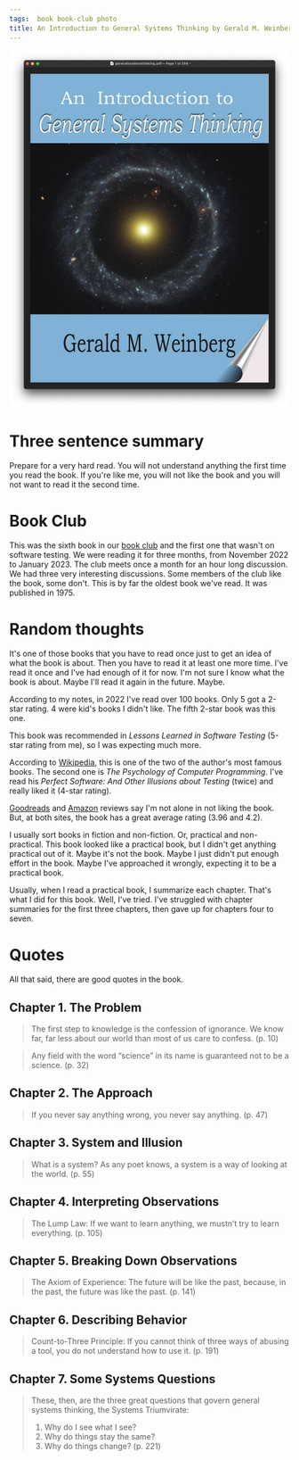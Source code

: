 ```yaml
---
tags:  book book-club photo
title: An Introduction to General Systems Thinking by Gerald M. Weinberg
---
```

![An Introduction to General Systems Thinking](assets/an-introduction-to-general-systems-thinking.png "An Introduction to General Systems Thinking")

# Three sentence summary

Prepare for a very hard read. You will not understand anything the first time you read the book. If you're like me, you will not like the book and you will not want to read it the second time.

# Book Club

This was the sixth book in our [book club](https://phabricator.wikimedia.org/T247665) and the first one that wasn't on software testing. We were reading it for three months, from November 2022 to January 2023. The club meets once a month for an hour long discussion. We had three very interesting discussions. Some members of the club like the book, some don't. This is by far the oldest book we've read. It was published in 1975.

# Random thoughts

It's one of those books that you have to read once just to get an idea of what the book is about. Then you have to read it at least one more time. I've read it once and I've had enough of it for now. I'm not sure I know what the book is about. Maybe I'll read it again in the future. Maybe.

According to my notes, in 2022 I've read over 100 books. Only 5 got a 2-star rating. 4 were kid's books I didn't like. The fifth 2-star book was this one.

This book was recommended in *Lessons Learned in Software Testing* (5-star rating from me), so I was expecting much more.

According to [Wikipedia](https://en.wikipedia.org/wiki/Gerald_Weinberg), this is one of the two of the author's most famous books. The second one is *The Psychology of Computer Programming*. I've read his *Perfect Software: And Other Illusions about Testing* (twice) and really liked it (4-star rating).

[Goodreads](https://www.goodreads.com/book/show/583766.An_Introduction_to_General_Systems_Thinking) and [Amazon](https://www.amazon.com/Introduction-General-Systems-Thinking-ebook/product-reviews/B004VS9AUS) reviews say I'm not alone in not liking the book. But, at both sites, the book has a great average rating (3.96 and 4.2).

I usually sort books in fiction and non-fiction. Or, practical and non-practical. This book looked like a practical book, but I didn't get anything practical out of it. Maybe it's not the book. Maybe I just didn't put enough effort in the book. Maybe I've approached it wrongly, expecting it to be a practical book.

Usually, when I read a practical book, I summarize each chapter. That's what I did for this book. Well, I've tried. I've struggled with chapter summaries for the first three chapters, then gave up for chapters four to seven.

# Quotes

All that said, there are good quotes in the book.

## Chapter 1. The Problem

> The first step to knowledge is the confession of ignorance. We know far, far less about our world than most of us care to confess. (p. 10)

> Any field with the word “science” in its name is guaranteed not to be a science. (p. 32)

## Chapter 2. The Approach

> If you never say anything wrong, you never say anything. (p. 47)

## Chapter 3. System and Illusion

> What is a system? As any poet knows, a system is a way of looking at the world. (p. 55)

## Chapter 4. Interpreting Observations

> The Lump Law: If we want to learn anything, we mustn’t try to learn everything. (p. 105)

## Chapter 5. Breaking Down Observations

> The Axiom of Experience: The future will be like the past, because, in the past, the future was like the past. (p. 141)

## Chapter 6. Describing Behavior

> Count-to-Three Principle: If you cannot think of three ways of abusing a tool, you do not understand how to use it. (p. 191)

## Chapter 7. Some Systems Questions

> These, then, are the three great questions that govern general systems thinking, the Systems Triumvirate:
>
> 1. Why do I see what I see?
> 2. Why do things stay the same?
> 3. Why do things change? (p. 221)

